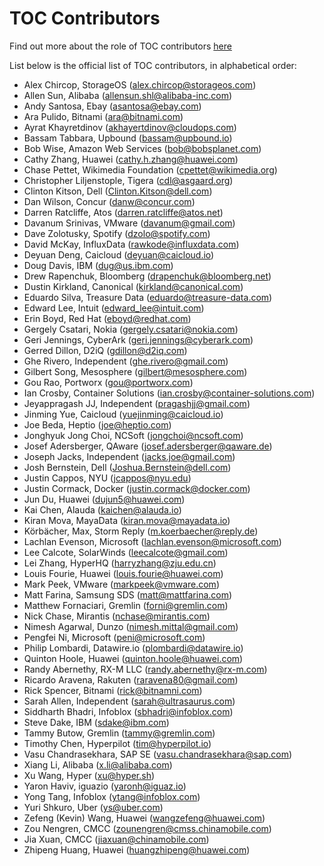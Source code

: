 # TOC Contributors

Find out more about the role of TOC contributors [here](https://github.com/cncf/toc/blob/master/CONTRIBUTING.md#toc-contributors)

List below is the official list of TOC contributors, in alphabetical order:

* Alex Chircop, StorageOS (alex.chircop@storageos.com)
* Allen Sun, Alibaba (allensun.shl@alibaba-inc.com)
* Andy Santosa, Ebay (asantosa@ebay.com)
* Ara	Pulido, Bitnami	(ara@bitnami.com)
* Ayrat Khayretdinov (akhayertdinov@cloudops.com)
* Bassam Tabbara, Upbound	(bassam@upbound.io)
* Bob	Wise, Amazon Web Services	(bob@bobsplanet.com)
* Cathy	Zhang, Huawei (cathy.h.zhang@huawei.com)
* Chase	Pettet, Wikimedia	Foundation (cpettet@wikimedia.org)
* Christopher Liljenstople, Tigera (cdl@asgaard.org)
* Clinton	Kitson, Dell (Clinton.Kitson@dell.com)
* Dan	Wilson, Concur	(danw@concur.com)
* Darren Ratcliffe, Atos (darren.ratcliffe@atos.net)
* Davanum Srinivas, VMware (davanum@gmail.com)
* Dave Zolotusky, Spotify (dzolo@spotify.com)
* David McKay, InfluxData (rawkode@influxdata.com)
* Deyuan Deng, Caicloud (deyuan@caicloud.io)
* Doug Davis, IBM (dug@us.ibm.com)
* Drew Rapenchuk, Bloomberg	(drapenchuk@bloomberg.net)
* Dustin Kirkland, Canonical (kirkland@canonical.com)
* Eduardo	Silva, Treasure Data (eduardo@treasure-data.com)
* Edward Lee, Intuit (edward_lee@intuit.com)
* Erin Boyd, Red Hat (eboyd@redhat.com)
* Gergely Csatari, Nokia (gergely.csatari@nokia.com)
* Geri Jennings, CyberArk (geri.jennings@cyberark.com)
* Gerred Dillon, D2iQ (gdillon@d2iq.com)
* Ghe	Rivero, Independent (ghe.rivero@gmail.com)
* Gilbert Song, Mesosphere (gilbert@mesosphere.com)
* Gou	Rao, Portworx (gou@portworx.com)
* Ian Crosby, Container Solutions (ian.crosby@container-solutions.com)
* Jeyappragash JJ, Independent (pragashjj@gmail.com)
* Jinming Yue, Caicloud (yuejinming@caicloud.io)
* Joe Beda, Heptio (joe@heptio.com)
* Jonghyuk Jong Choi, NCSoft (jongchoi@ncsoft.com)
* Josef Adersberger, QAware (josef.adersberger@qaware.de)
* Joseph Jacks, Independent	(jacks.joe@gmail.com)
* Josh Bernstein, Dell (Joshua.Bernstein@dell.com)
* Justin Cappos, NYU (jcappos@nyu.edu)
* Justin Cormack, Docker (justin.cormack@docker.com)
* Jun Du, Huawei (dujun5@huawei.com)
* Kai Chen, Alauda (kaichen@alauda.io)
* Kiran Mova, MayaData (kiran.mova@mayadata.io)
* Körbächer, Max, Storm Reply (m.koerbaecher@reply.de)
* Lachlan	Evenson, Microsoft (lachlan.evenson@microsoft.com)
* Lee Calcote, SolarWinds (leecalcote@gmail.com)
* Lei	Zhang, HyperHQ (harryzhang@zju.edu.cn)
* Louis Fourie, Huawei (louis.fourie@huawei.com)
* Mark Peek, VMware	(markpeek@vmware.com)
* Matt Farina, Samsung SDS (matt@mattfarina.com)
* Matthew Fornaciari, Gremlin (forni@gremlin.com)
* Nick Chase, Mirantis	(nchase@mirantis.com)
* Nimesh Agarwal, Dunzo (nimesh.mittal@gmail.com)
* Pengfei Ni, Microsoft (peni@microsoft.com)
* Philip Lombardi, Datawire.io (plombardi@datawire.io)
* Quinton Hoole, Huawei (quinton.hoole@huawei.com)
* Randy	Abernethy, RX-M LLC (randy.abernethy@rx-m.com)
* Ricardo Aravena, Rakuten (raravena80@gmail.com)
* Rick Spencer, Bitnami	(rick@bitnamni.com)
* Sarah Allen, Independent (sarah@ultrasaurus.com)
* Siddharth Bhadri, Infoblox (sbhadri@infoblox.com)
* Steve Dake, IBM (sdake@ibm.com)
* Tammy Butow, Gremlin (tammy@gremlin.com)
* Timothy Chen, Hyperpilot (tim@hyperpilot.io)
* Vasu Chandrasekhara, SAP SE (vasu.chandrasekhara@sap.com)
* Xiang Li, Alibaba (x.li@alibaba.com)
* Xu Wang, Hyper (xu@hyper.sh)
* Yaron Haviv, iguazio (yaronh@iguaz.io)
* Yong Tang, Infoblox (ytang@infoblox.com)
* Yuri Shkuro, Uber	(ys@uber.com)
* Zefeng (Kevin) Wang, Huawei (wangzefeng@huawei.com)
* Zou Nengren, CMCC (zounengren@cmss.chinamobile.com)
* Jia Xuan, CMCC (jiaxuan@chinamobile.com)
* Zhipeng Huang, Huawei (huangzhipeng@huawei.com)
